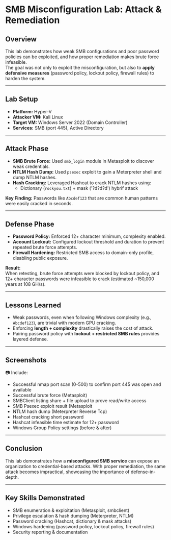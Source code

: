 # SMB Misconfiguration Lab: Attack & Remediation

## Overview
This lab demonstrates how weak SMB configurations and poor password policies can be exploited, and how proper remediation makes brute force infeasible.  
The goal was not only to exploit the misconfiguration, but also to **apply defensive measures** (password policy, lockout policy, firewall rules) to harden the system.

---

## Lab Setup
- **Platform:** Hyper-V  
- **Attacker VM:** Kali Linux  
- **Target VM:** Windows Server 2022 (Domain Controller)  
- **Services:** SMB (port 445), Active Directory  

---

## Attack Phase
- **SMB Brute Force:** Used `smb_login` module in Metasploit to discover weak credentials.  
- **NTLM Hash Dump:** Used `psexec` exploit to gain a Meterpreter shell and dump NTLM hashes.  
- **Hash Cracking:** Leveraged Hashcat to crack NTLM hashes using:
  - Dictionary (`rockyou.txt`) + mask ('?d?d?d') hybrif attack

**Key Finding:** Passwords like `Abcdef123` that are common human patterns were easily cracked in seconds.

---

## Defense Phase
- **Password Policy:** Enforced 12+ character minimum, complexity enabled.  
- **Account Lockout:** Configured lockout threshold and duration to prevent repeated brute force attempts.  
- **Firewall Hardening:** Restricted SMB access to domain-only profile, disabling public exposure.  

**Result:**  
When retesting, brute force attempts were blocked by lockout policy, and 12+ character passwords were infeasible to crack (estimated ~150,000 years at 108 GH/s).

---

## Lessons Learned
- Weak passwords, even when following Windows complexity (e.g., `Abcdef123`), are trivial with modern GPU cracking.  
- Enforcing **length + complexity** drastically raises the cost of attack.  
- Pairing password policy with **lockout + restricted SMB rules** provides layered defense.

---

## Screenshots
📷 Include:
- Successful nmap port scan (0-500) to confirm port 445 was open and available
- Successful brute force (Metasploit)
- SMBClient listing share + file upload to prove read/write access
- SMB Psexec exploit result (Metasploit
- NTLM hash dump (Meterpreter Reverse Tcp)
- Hashcat cracking short password  
- Hashcat infeasible time estimate for 12+ password  
- Windows Group Policy settings (before & after)

---

## Conclusion
This lab demonstrates how a **misconfigured SMB service** can expose an organization to credential-based attacks. With proper remediation, the same attack becomes impractical, showcasing the importance of defense-in-depth.

---

## Key Skills Demonstrated
- SMB enumeration & exploitation (Metasploit, smbclient)
- Privilege escalation & hash dumping (Meterpreter, NTLM)
- Password cracking (Hashcat, dictionary & mask attacks)
- Windows hardening (password policy, lockout policy, firewall rules)
- Security reporting & documentation

